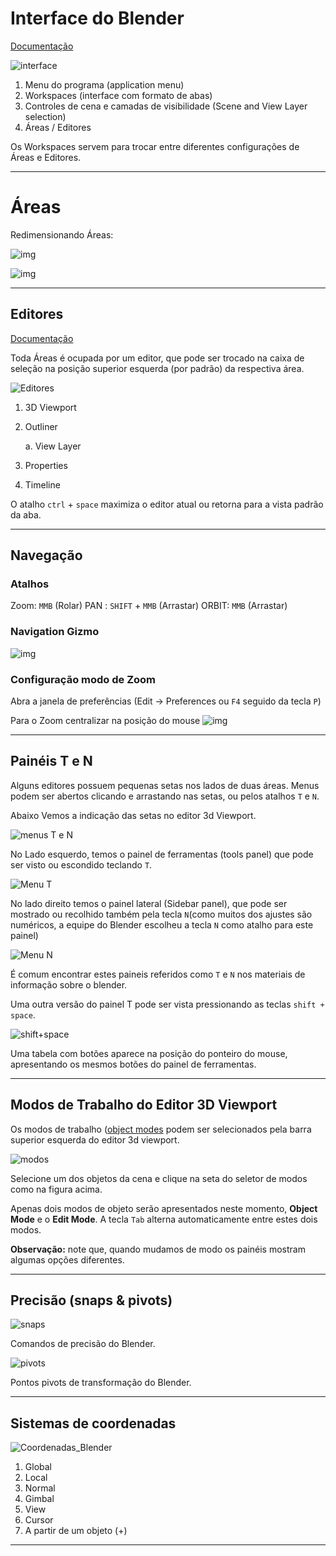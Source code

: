 # Interface do Blender

[Documentação](https://docs.blender.org/manual/en/2.90/interface/index.html#user-interface)

![interface](../figs/imgBlender/blenderInterface.jpg)

1. Menu do programa (application menu)
2. Workspaces (interface com formato de abas)
3. Controles de cena e camadas de visibilidade (Scene and View Layer selection)
4. Áreas / Editores

Os Workspaces servem para trocar entre diferentes configurações de Áreas e Editores.

_______________
# Áreas

Redimensionando Áreas:

![img](../figs/imgBlender/interface/areas_redim.gif)


![img](../figs/imgBlender/interface/areas.png)

________________
## Editores

[Documentação](https://docs.blender.org/manual/en/2.90/editors/index.html#editors)

Toda Áreas é ocupada por um editor, que pode ser trocado na caixa de seleção na posição superior esquerda (por padrão) da respectiva área. 

![Editores](../figs/imgBlender/blendeditors.jpg)

  1. 3D Viewport
   
  2. Outliner
   
     a. View Layer

  3. Properties

  4. Timeline


O atalho ``ctrl`` + ``space`` maximiza o editor atual ou retorna para a vista padrão da aba.

________________
## Navegação

### Atalhos

Zoom: `MMB` (Rolar)
PAN : `SHIFT` + `MMB` (Arrastar)
ORBIT: `MMB` (Arrastar)

### Navigation Gizmo

![img](../figs/imgBlender/interface/NAVIG_GIZMO.jpg)


### Configuração modo de Zoom


Abra a janela de preferências (Edit -> Preferences ou `F4` seguido da tecla `P`)

Para o Zoom centralizar na posição do mouse
![img](../figs/imgBlender/CONFIG_NAV.jpg)

________________

## Painéis T e N

Alguns editores possuem pequenas setas nos lados de duas áreas. Menus podem ser abertos clicando e arrastando nas setas, ou pelos atalhos ``T`` e ``N``.

Abaixo Vemos a indicação das setas no editor 3d Viewport.

![menus T e N](../figs/imgBlender/menusTeN.jpg)

No Lado esquerdo, temos o painel de ferramentas (tools panel) que pode ser visto ou escondido teclando ``T``.

![Menu T](../figs/imgBlender/menuT.jpg)

No lado direito temos o painel lateral (Sidebar panel), que pode ser mostrado ou recolhido também pela tecla ``N``(como muitos dos ajustes são numéricos, a equipe do Blender escolheu a tecla ``N`` como atalho para este painel)

![Menu N](../figs/imgBlender/menuN.jpg)

É comum encontrar estes paineis referidos como ``T`` e ``N`` nos materiais de informação sobre o blender.

Uma outra versão do painel T pode ser vista pressionando as teclas ``shift + space``. 

![shift+space](../figs/imgBlender/shifht_space.jpg)

Uma tabela com botões aparece na posição do ponteiro do mouse, apresentando os mesmos botões do painel de ferramentas. 

________________

## Modos de Trabalho do Editor 3D Viewport

Os modos de trabalho ([object modes](https://docs.blender.org/manual/en/2.90/editors/3dview/modes.html#object-modes) podem ser selecionados pela barra superior esquerda do editor 3d viewport.

![modos](../figs/imgBlender/modosobj.jpg)

Selecione um dos objetos da cena e clique na seta do seletor de modos como na figura acima.

Apenas dois modos de objeto serão apresentados neste momento, **Object Mode** e o **Edit Mode**. A tecla ``Tab`` alterna automaticamente entre estes dois modos.

**Observação:** note que, quando mudamos de modo os painéis mostram algumas opções diferentes.

_______________

## Precisão (snaps & pivots)

![snaps](../figs/imgBlender/snaps.png)

Comandos de precisão do Blender.

![pivots](../figs/imgBlender/pivot.png)

Pontos pivots de transformação do Blender.

_______________

## Sistemas de coordenadas

![Coordenadas_Blender](../figs/imgBlender/coordenadas_blender.jpg)

1. Global
2. Local
3. Normal
4. Gimbal
5. View
6. Cursor
7. A partir de um objeto (+)

________________

